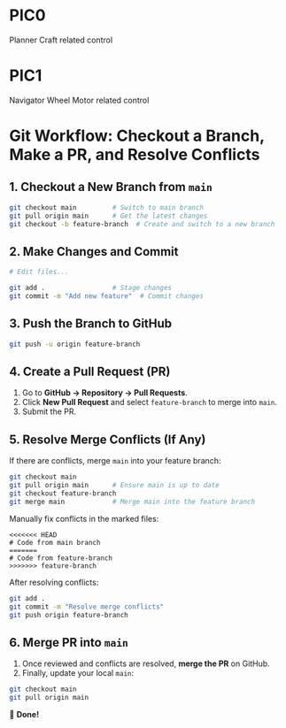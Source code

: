 # PIC0

Planner
Craft related control


# PIC1
Navigator
Wheel Motor related control



# Git Workflow: Checkout a Branch, Make a PR, and Resolve Conflicts

## 1. Checkout a New Branch from `main`
```sh
git checkout main         # Switch to main branch
git pull origin main      # Get the latest changes
git checkout -b feature-branch  # Create and switch to a new branch
```

## 2. Make Changes and Commit
```sh
# Edit files...

git add .                 # Stage changes
git commit -m "Add new feature"  # Commit changes
```

## 3. Push the Branch to GitHub
```sh
git push -u origin feature-branch
```

## 4. Create a Pull Request (PR)
1. Go to **GitHub → Repository → Pull Requests**.
2. Click **New Pull Request** and select `feature-branch` to merge into `main`.
3. Submit the PR.

## 5. Resolve Merge Conflicts (If Any)
If there are conflicts, merge `main` into your feature branch:
```sh
git checkout main
git pull origin main      # Ensure main is up to date
git checkout feature-branch
git merge main            # Merge main into the feature branch
```
Manually fix conflicts in the marked files:
```
<<<<<<< HEAD
# Code from main branch
=======
# Code from feature-branch
>>>>>>> feature-branch
```
After resolving conflicts:
```sh
git add .
git commit -m "Resolve merge conflicts"
git push origin feature-branch
```

## 6. Merge PR into `main`
1. Once reviewed and conflicts are resolved, **merge the PR** on GitHub.
2. Finally, update your local `main`:
```sh
git checkout main
git pull origin main
```

🚀 **Done!**
